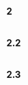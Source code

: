 ## 2  
 ```{include} ./2/2.md
 ``` 
## 2.2  
 ```{include} ./2/2.2.md
 ``` 
## 2.3  
 ```{include} ./2/2.3.md
 ``` 
